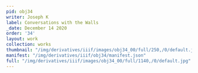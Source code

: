 ```yaml
---
pid: obj34
writer: Joseph K
label: Conversations with the Walls
_date: December 14 2020
order: '34'
layout: work
collection: works
thumbnail: "/img/derivatives/iiif/images/obj34_00/full/250,/0/default.jpg"
manifest: "/img/derivatives/iiif/obj34/manifest.json"
full: "/img/derivatives/iiif/images/obj34_00/full/1140,/0/default.jpg"
---
```

